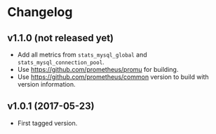 # Changelog

## v1.1.0 (not released yet)

* Add all metrics from `stats_mysql_global` and `stats_mysql_connection_pool`.
* Use https://github.com/prometheus/promu for building.
* Use https://github.com/prometheus/common version to build with version information.

## v1.0.1 (2017-05-23)

* First tagged version.
